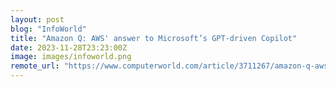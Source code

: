```yaml
---
layout: post
blog: "InfoWorld"
title: "Amazon Q: AWS' answer to Microsoft’s GPT-driven Copilot"
date: 2023-11-28T23:23:00Z
image: images/infoworld.png
remote_url: "https://www.computerworld.com/article/3711267/amazon-q-aws-answer-to-microsoft-s-gpt-driven-copilot.html#tk.rss_applicationdevelopment"
---
```

